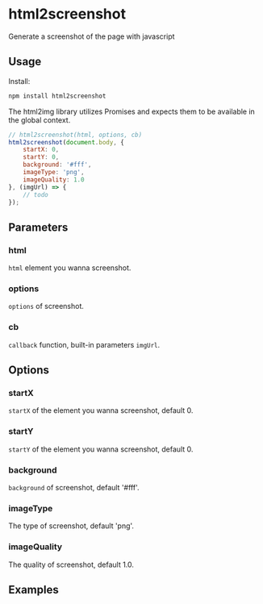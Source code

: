 # html2screenshot
Generate a screenshot of the page with javascript
## Usage
Install:
``` javascript
npm install html2screenshot
```
The html2img library utilizes Promises and expects them to be available in the global context.
``` javascript
// html2screenshot(html, options, cb)
html2screenshot(document.body, {
    startX: 0,
    startY: 0,
    background: '#fff',
    imageType: 'png',
    imageQuality: 1.0
}, (imgUrl) => {
    // todo
});
```
## Parameters
### html
`html` element you wanna screenshot.
### options
`options`  of screenshot.
### cb
`callback` function, built-in parameters `imgUrl`.
## Options
### startX
`startX` of the element you wanna screenshot, default 0.
### startY
`startY` of the element you wanna screenshot, default 0.
### background
`background` of screenshot, default '#fff'.
### imageType
The type of screenshot, default 'png'.
### imageQuality
The quality of screenshot, default 1.0.
## Examples
